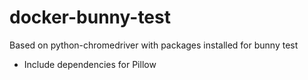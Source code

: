 # docker-bunny-test

Based on python-chromedriver with packages installed for bunny test

- Include dependencies for Pillow